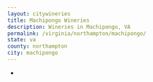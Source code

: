 ```yaml
---
layout: citywineries
title: Machipongo Wineries
description: Wineries in Machipongo, VA
permalink: /virginia/northampton/machipongo/
state: va
county: northampton
city: machipongo
---
```

-
